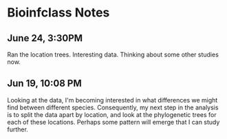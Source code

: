 
# Bioinfclass Notes

## June 24, 3:30PM

Ran the location trees.
Interesting data.
Thinking about some other studies now.

## Jun 19, 10:08 PM

Looking at the data, I'm becoming interested in what differences we might find between different species.
Consequently, my next step in the analysis is to split the data apart by location, and look at the
phylogenetic trees for each of these locations.
Perhaps some pattern will emerge that I can study further.


